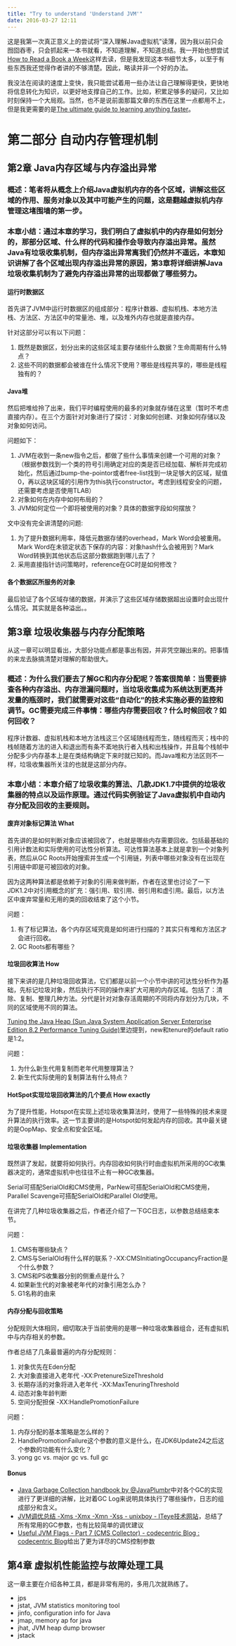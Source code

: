 ```yaml
---
title: "Try to understand 'Understand JVM'"
date: 2016-03-27 12:11
---
```


这是我第一次真正意义上的尝试将“深入理解Java虚拟机”读薄，因为我以前只会囫囵吞枣，只会抓起来一本书就看，不知道理解，不知道总结。我一开始也想尝试[How to Read a Book a Week](https://hbr.org/2016/02/how-to-read-a-book-a-week)这样去读，但是我发现这本书细节太多，以至于有些东西我还觉得作者讲的不够清楚。因此，略读并非一个好的办法。

我没法在阅读的速度上变快，我只能尝试着用一些办法让自己理解得更快，更快地将信息转化为知识，以更好地支撑自己的工作。比如，积累足够多的疑问，又比如时刻保持一个大局观。当然，也不是说前面那篇文章的东西在这里一点都用不上，但是我更需要的是[The ultimate guide to learning anything faster](http://thenextweb.com/lifehacks/2015/06/07/the-ultimate-guide-to-learning-anything-faster/)。

# 第二部分 自动内存管理机制

## 第2章 Java内存区域与内存溢出异常

### 概述：笔者将从概念上介绍Java虚拟机内存的各个区域，讲解这些区域的作用、服务对象以及其中可能产生的问题，这是翻越虚拟机内存管理这堵围墙的第一步。

### 本章小结：通过本章的学习，我们明白了虚拟机中的内存是如何划分的，那部分区域、什么样的代码和操作会导致内存溢出异常。虽然Java有垃圾收集机制，但内存溢出异常离我们仍然并不遥远，本章知识讲解了各个区域出现内存溢出异常的原因，第3章将详细讲解Java垃圾收集机制为了避免内存溢出异常的出现都做了哪些努力。

#### 运行时数据区

首先讲了JVM中运行时数据区的组成部分：程序计数器、虚拟机栈、本地方法栈、方法区、方法区中的常量池、堆，以及堆外内存也就是直接内存。

针对这部分可以有以下问题：
1. 既然是数据区，划分出来的这些区域主要存储些什么数据？生命周期有什么特点？
2. 这些不同的数据都会被谁在什么情况下使用？哪些是线程共享的，哪些是线程独有的？

#### Java堆

然后把堆给拎了出来，我们平时编程使用的最多的对象就存储在这里（暂时不考虑直接内存）。在三个方面针对对象进行了探讨：对象如何创建、对象如何存储以及对象如何访问。

问题如下：
1. JVM在收到一条new指令之后，都做了些什么事情来创建一个可用的对象？（根据参数找到一个类的符号引用确定对应的类是否已经加载、解析并完成初始化，然后通过bump-the-pointor或者free-list找到一块足够大的区域，赋值0，再以这块区域的引用作为this执行constructor。考虑到线程安全的问题，还需要考虑是否使用TLAB）
2. 对象如何在内存中如何布局的？
3. JVM如何定位一个即将被使用的对象？具体的数据字段如何摆放？

文中没有完全讲清楚的问题:
1. 为了提升数据利用率，降低元数据存储的overhead，Mark Word会被重用。Mark Word在未锁定状态下保存的内容：对象hash什么会被用到？Mark Word转换到其他状态后这部分数据跑到哪儿去了？
2. 采用直接指针访问策略时，reference在GC时是如何修改？

#### 各个数据区所服务的对象

最后验证了各个区域存储的数据，并演示了这些区域存储数据超出设置时会出现什么情况。其实就是各种溢出。。

## 第3章 垃圾收集器与内存分配策略

从这一章可以明显看出，大部分功能点都是事出有因，并非凭空蹦出来的。把事情的来龙去脉搞清楚对理解的帮助很大。

### 概述：为什么我们要去了解GC和内存分配呢？答案很简单：当需要排查各种内存溢出、内存泄漏问题时，当垃圾收集成为系统达到更高并发量的瓶颈时，我们就需要对这些“自动化”的技术实施必要的监控和调节。GC需要完成三件事情：哪些内存需要回收？什么时候回收？如何回收？

程序计数器、虚拟机栈和本地方法栈这三个区域随线程而生，随线程而灭；栈中的栈帧随着方法的进入和退出而有条不紊地执行者入栈和出栈操作，并且每个栈帧中分配多少内存基本上是在类结构确定下来时就已知的。而Java堆和方法区则不一样，垃圾收集器所关注的也就是这部分内存。

### 本章小结：本章介绍了垃圾收集的算法、几款JDK1.7中提供的垃圾收集器的特点以及运作原理。通过代码实例验证了Java虚拟机中自动内存分配及回收的主要规则。

#### 废弃对象标记算法 What

首先讲的是如何判断对象应该被回收了，也就是哪些内存需要回收。包括最基础的引用计数法和实际使用的可达性分析算法。可达性算法基本上就是拿到一个对象列表，然后从GC Roots开始搜索并生成一个引用链，列表中哪些对象没有在出现在引用链中即是可被回收的对象。

因为这两种算法都是依赖于对象的引用来做判断，作者在这里也讨论了一下JDK1.2中对引用概念的扩充：强引用、软引用、弱引用和虚引用。最后，以方法区中废弃常量和无用的类的回收结束了这个小节。

问题：
1. 有了标记算法，各个内存区域究竟是如何进行扫描的？其实只有堆和方法区才会进行回收。
2. GC Roots都有哪些？

#### 垃圾回收算法 How

接下来讲的是几种垃圾回收算法，它们都是以前一个小节中讲的可达性分析作为基础，先标记垃圾对象，然后执行不同的操作来扩大可用的内存区域。包括了：清除、复制、整理几种方法。分代是针对对象存活周期的不同将内存划分为几块，不同的区域使用不同的算法。

[Tuning the Java Heap (Sun Java System Application Server Enterprise Edition 8.2 Performance Tuning Guide)](https://docs.oracle.com/cd/E19900-01/819-4742/6n6sfgml5/index.html)里边提到，new和tenure的default ratio是1:2。

问题：
1. 为什么新生代用复制而老年代用整理算法？
2. 新生代实际使用的复制算法有什么特点？

#### HotSpot实现垃圾回收算法的几个要点 How exactly

为了提升性能，Hotspot在实现上述垃圾收集算法时，使用了一些特殊的技术来提升算法的执行效率。这一节主要讲的是Hotspot如何发起内存的回收。其中最关键的是OopMap、安全点和安全区域。

#### 垃圾收集器 Implementation

既然讲了发起，就要将如何执行。内存回收如何执行时由虚拟机所采用的GC收集器决定的，通常虚拟机中也往往不止有一种GC收集器。

Serial可搭配SerialOld和CMS使用，ParNew可搭配SerialOld和CMS使用，Parallel Scavenge可搭配SerialOld和Parallel Old使用。

在讲完了几种垃圾收集器之后，作者还介绍了一下GC日志，以参数总结结束本节。

问题：
1. CMS有哪些缺点？
2. CMS与SerialOld有什么样的联系？-XX:CMSInitiatingOccupancyFraction是个什么参数？
3. CMS和PS收集器分别的侧重点是什么？
4. 如果新生代的对象被老年代的对象引用怎么办？
5. G1名称的由来

#### 内存分配与回收策略

分配规则大体相同，细切取决于当前使用的是哪一种垃圾收集器组合，还有虚拟机中与内存相关的参数。

作者总结了几条最普遍的内存分配规则：
1. 对象优先在Eden分配
2. 大对象直接进入老年代 -XX:PretenureSizeThreshold
3. 长期存活的对象将进入老年代 -XX:MaxTenuringThreshold
4. 动态对象年龄判断 
5. 空间分配担保 -XX:HandlePromotionFailure

问题：
1. 内存分配的基本策略是怎么样的？
2. HandlePromotionFailure这个参数的意义是什么，在JDK6Update24之后这个参数的功能有什么变化？
3. yong gc vs. major gc vs. full gc

#### Bonus

- [Java Garbage Collection handbook by @JavaPlumbr](https://plumbr.eu/java-garbage-collection-handbook)中对各个GC的实现进行了更详细的讲解，比对着GC Log来说明具体执行了哪些操作，日志的组成部分和含义。
- [JVM调优总结 -Xms -Xmx -Xmn -Xss - unixboy - ITeye技术网站](http://unixboy.iteye.com/blog/174173)，总结了所有常用的GC参数，也有比较简单的调优建议
- [Useful JVM Flags - Part 7 (CMS Collector) - codecentric Blog : codecentric Blog](https://blog.codecentric.de/en/2013/10/useful-jvm-flags-part-7-cms-collector/)给出了更为详尽的CMS控制参数

## 第4章 虚拟机性能监控与故障处理工具

这一章主要在介绍各种工具，都是非常有用的，多用几次就熟练了。

- jps
- jstat, JVM statistics monitoring tool
- jinfo, configuration info for Java
- jmap, memory ap for java
- jhat, JVM heap dump browser
- jstack


